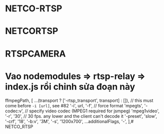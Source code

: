 # NETCO-RTSP
# NETCORTSP
# RTSPCAMERA
#  Vao nodemodules => rtsp-relay => index.js rồi chỉnh sửa đoạn này
 ffmpegPath,
      [
        ...(transport ? ['-rtsp_transport', transport] : []), // this must come before `-i [url]`, see #82
        '-i',
        url,
        '-f', // force format
        'mpegts',
        '-codec:v', // specify video codec (MPEG1 required for jsmpeg)
        'mpeg1video',
        '-r',
        '30', // 30 fps. any lower and the client can't decode it
        '-preset',
        'slow',
        '-crf',
        '18',
        '-b:v', '3M', 
        '-s',
         '1200x700',
        ...additionalFlags,
        '-',
      ],# NETCO_RTSP
